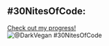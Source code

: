 ## #30NitesOfCode:
  [Check out my progress!](https://www.codedex.io/@DarkVegan/30-nites-of-code)  
  ![@DarkVegan #30NitesOfCode](https://www.codedex.io/api/petStatus?user=DarkVegan)
